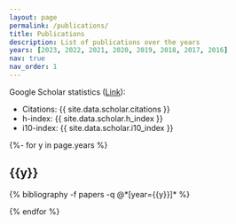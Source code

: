 ```yaml
---
layout: page
permalink: /publications/
title: Publications
description: List of publications over the years
years: [2023, 2022, 2021, 2020, 2019, 2018, 2017, 2016]
nav: true
nav_order: 1
---
```

<!-- _pages/publications.md -->
<div class="publications">

Google Scholar statistics (<a href="https://scholar.google.com/citations?user={{ site.data.scholar.id }}">Link</a>): <br>
<ul>
<li> Citations: {{ site.data.scholar.citations }} </li>
<li> h-index: {{ site.data.scholar.h_index }} </li>
<li> i10-index: {{ site.data.scholar.i10_index }} </li>
</ul>

{%- for y in page.years %}
  <h2 class="year">{{y}}</h2>
  {% bibliography -f papers -q @*[year={{y}}]* %}
  
{% endfor %}

</div>
